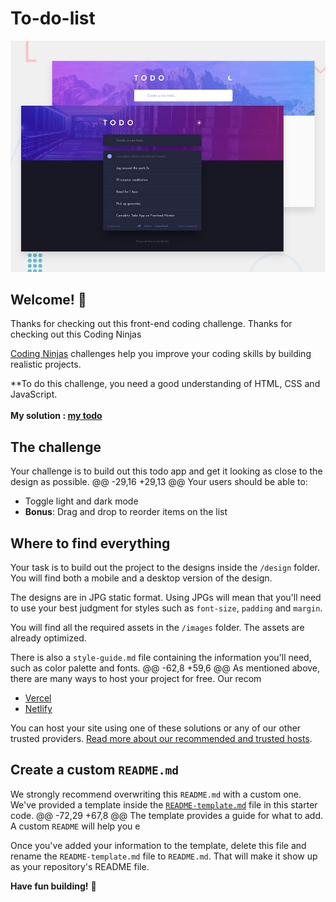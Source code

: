 # To-do-list

![Design preview for the Todo app coding challenge](./design/desktop-preview.jpg)

## Welcome! 👋

Thanks for checking out this front-end coding challenge.
Thanks for checking out this Coding Ninjas

[Coding Ninjas](https://www.codingninjas.com/) challenges help you improve your coding skills by building realistic projects.

**To do this challenge, you need a good understanding of HTML, CSS and JavaScript.
<br><br>
**My solution : <a href="https://earnest-mooncake-f149bc.netlify.app/">my todo<a>**
## The challenge

Your challenge is to build out this todo app and get it looking as close to the design as possible.
@@ -29,16 +29,13 @@ Your users should be able to:
- Toggle light and dark mode
- **Bonus**: Drag and drop to reorder items on the list


## Where to find everything

Your task is to build out the project to the designs inside the `/design` folder. You will find both a mobile and a desktop version of the design. 

The designs are in JPG static format. Using JPGs will mean that you'll need to use your best judgment for styles such as `font-size`, `padding` and `margin`. 


You will find all the required assets in the `/images` folder. The assets are already optimized.

There is also a `style-guide.md` file containing the information you'll need, such as color palette and fonts.
@@ -62,8 +59,6 @@ As mentioned above, there are many ways to host your project for free. Our recom
- [Vercel](https://vercel.com/)
- [Netlify](https://www.netlify.com/)

You can host your site using one of these solutions or any of our other trusted providers. [Read more about our recommended and trusted hosts](https://medium.com/frontend-mentor/frontend-mentor-trusted-hosting-providers-bf000dfebe).

## Create a custom `README.md`

We strongly recommend overwriting this `README.md` with a custom one. We've provided a template inside the [`README-template.md`](./README-template.md) file in this starter code.
@@ -72,29 +67,8 @@ The template provides a guide for what to add. A custom `README` will help you e

Once you've added your information to the template, delete this file and rename the `README-template.md` file to `README.md`. That will make it show up as your repository's README file.




**Have fun building!** 🚀

